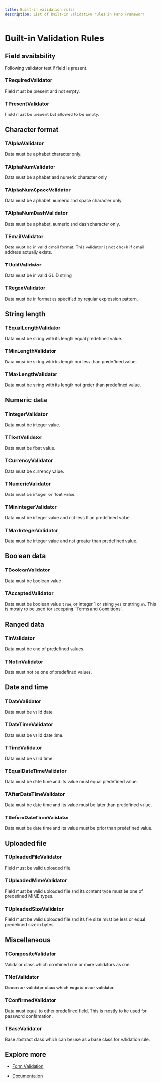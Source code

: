 ```yaml
---
title: Built-in validation rules
description: List of built-in validation rules in Fano Framework
---
```


<h1 class="major">Built-in Validation Rules</h1>

## Field  availability

Following validator test if field is present.
### TRequiredValidator

Field must be present and not empty.

### TPresentValidator

Field must be present but allowed to be empty.

## Character format

### TAlphaValidator

Data must be alphabet character only.

### TAlphaNumValidator

Data must be alphabet and numeric character only.

### TAlphaNumSpaceValidator

Data must be alphabet, numeric and space character only.

### TAlphaNumDashValidator

Data must be alphabet, numeric and dash character only.

### TEmailValidator

Data must be in valid email format. This validator is not check if email address actually exists.

### TUuidValidator

Data must be in valid GUID string.

### TRegexValidator

Data must be in format as specified by regular expression pattern.

## String length

### TEqualLengthValidator

Data must be string with its length equal predefined value.

### TMinLengthValidator

Data must be string with its length not less than predefined value.

### TMaxLengthValidator

Data must be string with its length not greter than predefined value.

## Numeric data

### TIntegerValidator

Data must be integer value.

### TFloatValidator

Data must be float value.

### TCurrencyValidator

Data must be currency value.

### TNumericValidator

Data must be integer or float value.

### TMinIntegerValidator

Data must be integer value and not less than predefined value.

### TMaxIntegerValidator

Data must be integer value and not greater than predefined value.

## Boolean data

### TBooleanValidator

Data must be boolean value

### TAcceptedValidator

Data must be boolean value `true`, or integer 1 or string `yes` or string `on`. This is mostly to be used for accepting "Terms and Conditions".

## Ranged data

### TInValidator

Data must be one of predefined values.

### TNotInValidator

Data must not be one of predefined values.

## Date and time

### TDateValidator

Data must be valid date

### TDateTimeValidator

Data must be valid date time.

### TTimeValidator

Data must be valid time.

### TEqualDateTimeValidator

Data must be date time and its value must equal predefined value.

### TAfterDateTimeValidator

Data must be date time and its value must be later than predefined value.

### TBeforeDateTimeValidator

Data must be date time and its value must be prior than predefined value.

## Uploaded file

### TUploadedFileValidator

Field must be valid uploaded file.

### TUploadedMimeValidator

Field must be valid uploaded file and its content type must be one of predefined MIME types.

### TUploadedSizeValidator

Field must be valid uploaded file and its file size must be less or equal predefined size in bytes.

## Miscellaneous

### TCompositeValidator

Validator class which combined one or more validators as one.

### TNotValidator

Decorator validator class which negate other validator.

### TConfirmedValidator

Data must equal to other predefined field. This is mostly to be used for password confirmation.

### TBaseValidator

Base abstract class which  can be use as a base class for validation rule.

## Explore more

- [Form Validation](/security/form-validation)

<ul class="actions">
    <li><a href="/documentation" class="button">Documentation</a></li>
</ul>
